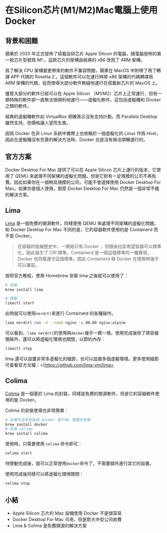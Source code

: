 # 在Silicon芯片(M1/M2)Mac電腦上使用Docker

## 背景和困難

蘋果於 2020 年正式發佈了搭載自研芯片 Apple Silicon 的電腦，隨電腦發佈的第一款芯片型號爲 M1 。這款芯片的架構由經典的 x86 改爲了 ARM 架構。

爲了解決 CPU 架構變更帶來的軟件不兼容問題，蘋果在 MacOS 中附帶了用了轉譯 APP 代碼的 Rosetta 2 。這個軟件可以在運行時將 x86 架構的代碼轉譯爲 ARM 架構的代碼，從而使得大部分軟件無縫地運行在搭載新芯片的 MacOS 上。

儘管大部分的軟件已經可以在 Apple Silicon （M1/M2）芯片上正常運行，但有一類特殊的軟件卻一直無法很順利地運行——虛擬化軟件。這包括虛擬機和 Docker 之類的軟件。

經典的虛擬機軟件如 VirtualBox 明確表示沒有支持計劃。而 Parallels Desktop 雖然支持，但價格讓人望而生畏。

因爲 Docker 在非 Linux 系統中實際上也依賴於一個虛擬化的 Linux 作爲 Host，因此在虛擬機沒有完善的解決方法時，Docker 也是沒有辦法順暢運行的。

## 官方方案

Docker Desktop For Mac 提供了可以在 Apple Silicon 芯片上運行的版本，它使用了 QEMU 來處理不同架構的虛擬化問題。但是它對有一定規模的公司不再免費。因此如果你在一個稍具規模的公司，可能不會選擇使用 Docker Desktop For Mac。如果你是個人使用，那麼 Docker Desktop For Mac 仍然是一個非常不錯的解決方案。

## Lima

[Lima](https://github.com/lima-vm/lima) 是一個免費的開源軟件，同樣使用 QEMU 來處理不同架構的虛擬化問題。和 Docker Desktop For Mac 不同的是，它的容器軟件使用的是 Containerd 而不是 Docker。

> 在容器的發展歷史中，一開始只有 Docker ，但隨後社區希望容器可以標準化，因此誕生了 CRI 標準。Containerd 是一個這個標準的一種實現，Docker 也同樣遵守這個標準。因此 Containerd 與 Docker 在使用時幾乎可以兼容。

按照官方教程，使用 Homebrew 安裝 lima 之後就可以使用了：

```sh
# 安裝
brew install lima

# 啓動
limactl start
```

此時就可以使用`nerdctl`來進行 Containerd 的各種操作。

```sh
lima nerdctl run -d --name nginx -p 80:80 nginx:alpine
```

可以看到，`lima nerdctl`的使用與`docker`幾乎一模一樣。使用完成後除了將容器關掉外，還可以將虛擬化環境也關閉，以節約內存：

```sh
limactl stop
```

lima 還可以設置非常多虛擬化的細節，也可以設置多個虛擬環境。更多使用細節可查看官方文檔：<(https://github.com/lima-vm/lima>

## Colima

[Colima](https://github.com/abiosoft/colima) 是一個基於 Lima 的封裝，同樣是免費的開源軟件，但是它的容器軟件使用的是 Docker。

Colima 的安裝使用也非常簡單：

```sh
# 如果你沒有安裝過 docker 客戶端，需要先安裝
brew install docker
# 安裝 colima
brew install colima
```

使用時，只需要使用 `colima` 命令即可：

```sh
colima start
```

待啓動完成後，就可以正常使用`docker`命令了，不需要額外進行其它的設置。

使用完成後同樣可以將虛擬化環境關閉：

```sh
colima stop
```

## 小結

- Apple Silicon 芯片的 Mac 設備使用 Docker 不是很容易
- Docker Desktop For Mac 可用，但是對大中型公司收費
- Lima & Colima 是免費開源的解決方案
